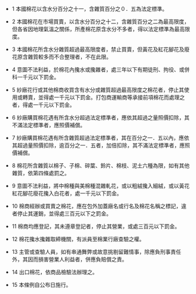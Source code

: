* 1 本國棉花以含水分百分之十一，含雜質百分之０．五為法定標準。

* 2 本國棉花在市場買賣，以含水分百分之十二，含雜質百分之二為最高限度，但各省因地理氣溫之關係，所產棉花原含水分不多者，得以法定標準為最高限度。

* 3 本國棉花所含水分雜質超過最高限度者，禁止買賣，但黃花及紅花腳花及廢花原含雜質較多而不合整理者，不在此限。

* 4 意圖不法利益，於棉花內攙水或攙雜者，處三年以下有期徒刑、拘役、或併科一千元以下罰金。

* 5 紗廠花行或其他棉商收買含有水分或雜質超過最高限度之棉花者，停止其使用或轉賣，並得處一千元以下罰金。打包商運輸商等承接前項棉花而處理之者，得處一千元以下罰金。

* 6 紗廠購買棉花遇有所含水分超過法定標準者，應依其超過之量照價扣除，其不滿法定標準者，應照價補償。

* 7 紗廠購買棉花遇有所含雜質超過法定標準者，其在百分之一．五以內，應依其超過量照價扣除，逾百分之一．五者，加倍扣除，其不滿法定標準者，應照價補償。

* 8 棉花所含雜質以棉子、子棉、碎葉、鈴片、棉枝、泥土六種為限，如有其他雜質，依第四條處罰之。

* 9 意圖不法利益，將中棉種與美棉種混雜軋花，或以粗絨攙入細絨，或以黃花紅花腳花廢花攙入白花者，處一千元以下罰金。

* 10 棉商經辦或買賣之棉花，應在包外加蓋廠名或行名及棉花名稱之標記，違者停止其運銷，並得處三百元以下之罰金。

* 11 棉商均應登記，其未遵章登記者，停止其營業，或處三百元以下罰金。

* 12 棉花攙水攙雜取締機關，有派員至棉業行廠查驗之權。

* 13 主管或查驗人員，如有串通舞弊或故意挑剔留難情事，除應負刑事責任外，其因而損害營業人利益者，併應負賠償之責。

* 14 出口棉花，依商品檢驗法辦理之。

* 15 本條例自公布日施行。

